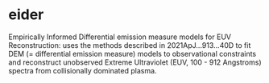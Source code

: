 # eider
Empirically Informed Differential emission measure models for EUV Reconstruction: uses the methods described in 2021ApJ...913...40D to fit DEM (= differential emission measure) models to observational constraints and reconstruct unobserved Extreme Ultraviolet (EUV, 100 - 912 Angstroms) spectra from collisionally dominated plasma.
